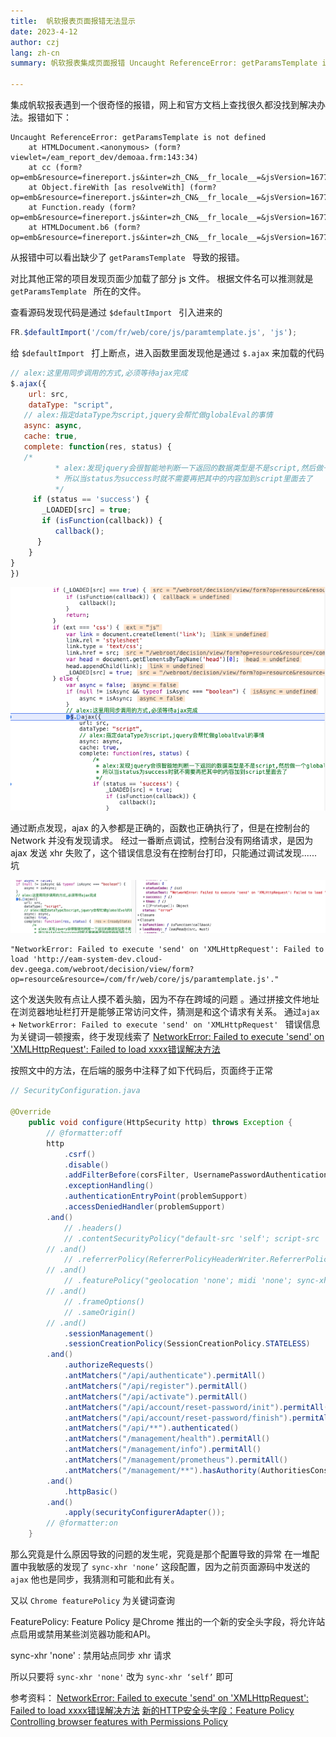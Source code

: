 ```yaml
---
title:  帆软报表页面报错无法显示
date: 2023-4-12
author: czj
lang: zh-cn
summary: 帆软报表集成页面报错 Uncaught ReferenceError: getParamsTemplate is not defined 无法显示

---
```


 集成帆软报表遇到一个很奇怪的报错，网上和官方文档上查找很久都没找到解决办法。报错如下：

```
Uncaught ReferenceError: getParamsTemplate is not defined
    at HTMLDocument.<anonymous> (form?viewlet=/eam_report_dev/demoaa.frm:143:34)
    at cc (form?op=emb&resource=finereport.js&inter=zh_CN&__fr_locale__=&jsVersion=1677230036770:116:69)
    at Object.fireWith [as resolveWith] (form?op=emb&resource=finereport.js&inter=zh_CN&__fr_locale__=&jsVersion=1677230036770:117:455)
    at Function.ready (form?op=emb&resource=finereport.js&inter=zh_CN&__fr_locale__=&jsVersion=1677230036770:121:361)
    at HTMLDocument.b6 (form?op=emb&resource=finereport.js&inter=zh_CN&__fr_locale__=&jsVersion=1677230036770:122:204)

```

从报错中可以看出缺少了 `getParamsTemplate ` 导致的报错。

对比其他正常的项目发现页面少加载了部分 js 文件。 根据文件名可以推测就是 `getParamsTemplate ` 所在的文件。


查看源码发现代码是通过 `$defaultImport ` 引入进来的

  ```js 
  FR.$defaultImport('/com/fr/web/core/js/paramtemplate.js', 'js'); 
  ```  
  
  给 `$defaultImport ` 打上断点，进入函数里面发现他是通过 `$.ajax` 来加载的代码
  
  ```js
  // alex:这里用同步调用的方式,必须等待ajax完成
  $.ajax({
      url: src,
      dataType: "script",
     // alex:指定dataType为script,jquery会帮忙做globalEval的事情
     async: async,
     cache: true,
     complete: function(res, status) {
     /*
			* alex:发现jquery会很智能地判断一下返回的数据类型是不是script,然后做一个globalEval
			* 所以当status为success时就不需要再把其中的内容加到script里面去了
			*/
       if (status == 'success') {
         _LOADED[src] = true;
         if (isFunction(callback)) {
            callback();
        }
      }
  }
})
  
  ```
  
  ![图片](images/finereport-debugg.png)
  
通过断点发现，ajax 的入参都是正确的，函数也正确执行了，但是在控制台的 Network 并没有发现请求。
 经过一番断点调试，控制台没有网络请求，是因为 ajax 发送 xhr 失败了，这个错误信息没有在控制台打印，只能通过调试发现...... 坑
 
![ajax 发送失败](images/ajax-xhr-send-fail.png)

```
"NetworkError: Failed to execute 'send' on 'XMLHttpRequest': Failed to load 'http://eam-system-dev.cloud-dev.geega.com/webroot/decision/view/form?op=resource&resource=/com/fr/web/core/js/paramtemplate.js'."

```
  
这个发送失败有点让人摸不着头脑，因为不存在跨域的问题 。通过拼接文件地址在浏览器地址栏打开是能够正常访问文件，猜测是和这个请求有关系。
通过`ajax ` + `NetworkError: Failed to execute 'send' on 'XMLHttpRequest' `  错误信息 为关键词一顿搜索，终于发现线索了 [NetworkError: Failed to execute 'send' on 'XMLHttpRequest': Failed to load xxxx错误解决方法](https://www.codeprj.com/blog/ab04c41.html)


按照文中的方法，在后端的服务中注释了如下代码后，页面终于正常
```java
// SecurityConfiguration.java

@Override
    public void configure(HttpSecurity http) throws Exception {
        // @formatter:off
        http
            .csrf()
            .disable()
            .addFilterBefore(corsFilter, UsernamePasswordAuthenticationFilter.class)
            .exceptionHandling()
            .authenticationEntryPoint(problemSupport)
            .accessDeniedHandler(problemSupport)
        .and()
            // .headers()
            // .contentSecurityPolicy("default-src 'self'; script-src 'self' 'unsafe-inline' 'unsafe-eval'; style-src 'self' 'unsafe-inline'; img-src 'self' data:")
        // .and()
            // .referrerPolicy(ReferrerPolicyHeaderWriter.ReferrerPolicy.STRICT_ORIGIN_WHEN_CROSS_ORIGIN)
        // .and()
            // .featurePolicy("geolocation 'none'; midi 'none'; sync-xhr 'none'; microphone 'none'; camera 'none'; magnetometer 'none'; gyroscope 'none'; speaker 'none'; fullscreen 'self'; payment 'none'")
        // .and()
            // .frameOptions()
            // .sameOrigin()
        // .and()
            .sessionManagement()
            .sessionCreationPolicy(SessionCreationPolicy.STATELESS)
        .and()
            .authorizeRequests()
            .antMatchers("/api/authenticate").permitAll()
            .antMatchers("/api/register").permitAll()
            .antMatchers("/api/activate").permitAll()
            .antMatchers("/api/account/reset-password/init").permitAll()
            .antMatchers("/api/account/reset-password/finish").permitAll()
            .antMatchers("/api/**").authenticated()
            .antMatchers("/management/health").permitAll()
            .antMatchers("/management/info").permitAll()
            .antMatchers("/management/prometheus").permitAll()
            .antMatchers("/management/**").hasAuthority(AuthoritiesConstants.ADMIN)
        .and()
            .httpBasic()
        .and()
            .apply(securityConfigurerAdapter());
        // @formatter:on
    }

```

那么究竟是什么原因导致的问题的发生呢，究竟是那个配置导致的异常
在一堆配置中我敏感的发现了 `sync-xhr 'none’` 这段配置，因为之前页面源码中发送的 `ajax`  他也是同步，我猜测和可能和此有关。

又以 `Chrome featurePolicy` 为关键词查询

FeaturePolicy: 
Feature Policy 是Chrome 推出的一个新的安全头字段，将允许站点启用或禁用某些浏览器功能和API。

sync-xhr 'none' : 禁用站点同步 xhr 请求

所以只要将 `sync-xhr 'none'`  改为 `sync-xhr ‘self’` 即可 

参考资料：
[NetworkError: Failed to execute 'send' on 'XMLHttpRequest': Failed to load xxxx错误解决方法](https://www.codeprj.com/blog/ab04c41.html)
[新的HTTP安全头字段：Feature Policy](https://zhuanlan.zhihu.com/p/43092938)  
[Controlling browser features with Permissions Policy](https://developer.chrome.com/docs/privacy-sandbox/permissions-policy/)
  
  
  